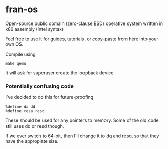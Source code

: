 # fran-os

Open-source public domain (zero-clause BSD) operative system written in x86 assembly (Intel syntax)

Feel free to use it for guides, tutorials, or copy-paste from here into your own OS.

Compile using 

    make qemu

It will ask for superuser create the loopback device

### Potentially confusing code

I've decided to do this for future-proofing

	%define da dd
	%define resa resd
	
These should be used for any pointers to memory. Some of the old code still uses dd or resd though.

If we ever switch to 64-bit, then I'll change it to dq and resq, so that they have the appropiate size.